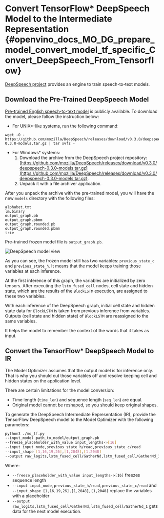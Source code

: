 # Convert TensorFlow* DeepSpeech Model to the Intermediate Representation {#openvino_docs_MO_DG_prepare_model_convert_model_tf_specific_Convert_DeepSpeech_From_Tensorflow}

[DeepSpeech project](https://github.com/mozilla/DeepSpeech) provides an engine to train speech-to-text models.

## Download the Pre-Trained DeepSpeech Model

[Pre-trained English speech-to-text model](https://github.com/mozilla/DeepSpeech#getting-the-pre-trained-model)
is publicly available. To download the model, please follow the instruction below:

* For UNIX*-like systems, run the following command:
```
wget -O - https://github.com/mozilla/DeepSpeech/releases/download/v0.3.0/deepspeech-0.3.0-models.tar.gz | tar xvfz -
```
* For Windows* systems:
  1. Download the archive from the DeepSpeech project repository: [https://github.com/mozilla/DeepSpeech/releases/download/v0.3.0/deepspeech-0.3.0-models.tar.gz](https://github.com/mozilla/DeepSpeech/releases/download/v0.3.0/deepspeech-0.3.0-models.tar.gz).
  2. Unpack it with a file archiver application.

After you unpack the archive with the pre-trained model, you will have the new `models` directory with the
following files:
```
alphabet.txt  
lm.binary
output_graph.pb  
output_graph.pbmm  
output_graph.rounded.pb  
output_graph.rounded.pbmm  
trie
```

Pre-trained frozen model file is `output_graph.pb`.

![DeepSpeech model view](../../../img/DeepSpeech.png)

As you can see, the frozen model still has two variables: `previous_state_c` and
`previous_state_h`. It means that the model keeps training those variables at each inference.

At the first inference of this graph, the variables are initialized by zero tensors. After executing the `lstm_fused_cell` nodes, cell state and hidden state, which are the results of the `BlockLSTM` execution, are assigned to these two variables.

With each inference of the DeepSpeech graph, initial cell state and hidden state data for `BlockLSTM` is taken from previous inference from variables. Outputs (cell state and hidden state) of `BlockLSTM` are reassigned to the same variables.

It helps the model to remember the context of the words that it takes as input.

## Convert the TensorFlow* DeepSpeech Model to IR

The Model Optimizer assumes that the output model is for inference only. That is why you should cut those variables off and resolve keeping cell and hidden states on the application level.

There are certain limitations for the model conversion:
- Time length (`time_len`) and sequence length (`seq_len`) are equal.
- Original model cannot be reshaped, so you should keep original shapes.

To generate the DeepSpeech Intermediate Representation (IR), provide the TensorFlow DeepSpeech model to the Model Optimizer with the following parameters:
```sh
python3 ./mo_tf.py                                                      \
--input_model path_to_model/output_graph.pb                             \
--freeze_placeholder_with_value input_lengths->[16]                     \
--input input_node,previous_state_h/read,previous_state_c/read          \
--input_shape [1,16,19,26],[1,2048],[1,2048]                            \
--output raw_logits,lstm_fused_cell/GatherNd,lstm_fused_cell/GatherNd_1
```

Where:
* `--freeze_placeholder_with_value input_lengths->[16]` freezes sequence length
* `--input input_node,previous_state_h/read,previous_state_c/read` and
`--input_shape [1,16,19,26],[1,2048],[1,2048]` replace the variables with a placeholder
* `--output raw_logits,lstm_fused_cell/GatherNd,lstm_fused_cell/GatherNd_1` gets data for the next model
execution.

